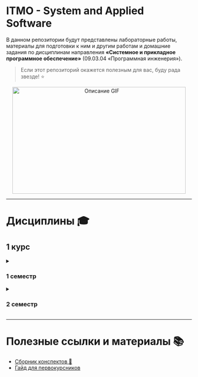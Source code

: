 # ITMO - System and Applied Software
В данном репозитории будут представлены лабораторные работы, материалы для подготовки к ним и другим работам и домашние задания по дисциплинам направления **«Системное и прикладное программное обеспечение»** (09.03.04 «Программная инженерия»).

> Если этот репозиторий окажется полезным для вас, буду рада звезде! ⭐️

<div align="center">
  <img src="https://i.pinimg.com/originals/16/69/e5/1669e57761ccc67fa5e31a09a54764d0.gif" alt="Описание GIF" width="470" height="290">
</div>

---
# Дисциплины 🎓
## 1 курс
<details>
<summary><h3>1 семестр</h3></summary>

| Предмет                                                                                            | Балл  | Оценка | Описание предмета/преподавателя                                                                                                                                                                                                                                                                                                                                                                                                                                                                                                                             |
|----------------------------------------------------------------------------------------------------|-------|--------|-------------------------------------------------------------------------------------------------------------------------------------------------------------------------------------------------------------------------------------------------------------------------------------------------------------------------------------------------------------------------------------------------------------------------------------------------------------------------------------------------------------------------------------------------------------|
| [Информатика](https://github.com/LunarSonic/ITMO/tree/main/1%20Computer%20Science)                 | 90.59 | 5A     | Отличный курс, у Павла Валерьевича интересные лекции, охватывающие такие темы, как Python, разметка, регулярные выражения, офисные пакеты и вёрстка текста.                                                                                                                                                                                                                                                                                                                                                                                                 |
| [Программирование](https://github.com/LunarSonic/ITMO/tree/main/1-2%20Programming)                 | 90.8  | Зачёт  | Лабораторные работы на Java. Основные темы: особенности Java, синтаксис, ветвления и циклы, операторы, типы данных, ООП, исключения, стандартный и динамический массив и лямбда-выражения.                                                                                                                                                                                                                                                                                                                                                                  |
| [Основы профессиональной деятельности](https://github.com/LunarSonic/ITMO/tree/main/1-2%20OPD)     | 90    | Зачёт  | Работа с командами ОС семейства Unix, знакомство с базовой вычислительной машиной и её эмулятором, кодировки, организация памяти и сети.                                                                                                                                                                                                                                                                                                                                                                                                                    |
| [Основы дискретной математики](https://github.com/LunarSonic/ITMO/tree/main/1-2%20Discrete%20Math) | 86    | Зачёт  | Для получения зачёта необходимо написать все контрольные работы и сдать ДЗ и курсовую работу.                                                                                                                                                                                                                                                                                                                                                                                                                                                               |
| Математический анализ (базовый)                                                                    | 88    | 4B     | Практик - Савченко Татьяна Владимировна и лектор - Правдин Константин Владимирович. Понравились оба преподавателя, на практиках успевали решать много задач и вспоминали на них материал из лекций, также есть записи лекций и конспекты в Miro, были некоторые темы, которые нужно было изучать самостоятельно.                                                                                                                                                                                                                                            |
| Линейная алгебра (базовая)                                                                         | 96.7  | 5A     | Практик и лектор - Рванова Алла Сергеевна. Практики проходили отлично, она кратко рассказывает теоретический материал из лекций по ходу решения задач и понятно объясняет их решения. На лекциях многие засыпали :) Удобно, что есть конспекты лекций в Miro.                                                                                                                                                                                                                                                                                               |
| [История (ИРК)](https://github.com/LunarSonic/ITMO/tree/main/1-2%20History)                        | 70    | Зачёт  | Практик - Щеглова Иванна Павловна, лектор - Жиркова Галина Петровна. Для получения зачёта надо было иногда работать на практиках, выполнять домашние задания и тесты, которые проходят в Moodle.                                                                                                                                                                                                                                                                                                                                                            |
| Английский язык C1                                                                                 | 76    | Зачёт  | Преподаватель - Джек Вуд. Он готовил презентации по темам из учебника, и уроки оказались интересные и весёлые, много разговаривали друг с другом, делали ДЗ из учебника и писали эссе. В конце семестра проходит модульный тест, который делится на writing и speaking, Джек достаточно лояльно оценивает speaking, если не совершить простые ошибки и свободно говорить, даже используя не очень сложные слова и выражения. [Журнал](https://docs.google.com/spreadsheets/d/1XsESIbTuCDxMrU3uOVZnWf-Qej1aRJTfGn7lEEXrXqI/edit?gid=474547065#gid=474547065) |
</details>

<details>
<summary><h3>2 семестр</h3></summary>

| Предмет                                                                                        | Балл | Оценка | Описание предмета/преподавателя                                                                                                                                                                                                                                                                                                                                                                                                                                                                                                                                         |
|------------------------------------------------------------------------------------------------|------|--------|-------------------------------------------------------------------------------------------------------------------------------------------------------------------------------------------------------------------------------------------------------------------------------------------------------------------------------------------------------------------------------------------------------------------------------------------------------------------------------------------------------------------------------------------------------------------------|
| [Программирование](https://github.com/LunarSonic/ITMO/tree/main/1-2%20Programming)             | 98.5 | 5A     | Лабораторные работы на Java. В папке [notes](https://github.com/LunarSonic/ITMO/tree/main/1-2%20Programming/notes) есть теория для подготовки к ним. Изучаются такие темы, как коллекции, параметризованные типы, потоки ввода-вывода, клиент-серверная архитектура, протоколы TCP и UDP, многопоточность, взаимодействие с базой данных и графический интерфейс.                                                                                                                                                                                                       |
| [Основы профессиональной деятельности](https://github.com/LunarSonic/ITMO/tree/main/1-2%20OPD) | 90.5 | 5A     | Продолжили изучение базовой ЭВМ: управление вычислительным процессом и массивами данных, режимы адресации, подпрограммы, ассемблер БЭВМ, организация асинхронного обмена и обмена по прерыванию, микропрограммный уровень, также рассмотрели контроллеры. К экзамену лучше готовиться заранее, например, за неделю, чтобы успеть охватить все вопросы. Мне посоветовали учить вопросы в обратном порядке, это оказалось эффективно, так как контроллеры требуют больше времени и усилий, чтобы их изучить. Вопросы, связанные с кодировками и БЭВМ, запоминаются легче. |
| [Базы данных](https://github.com/LunarSonic/ITMO/tree/main/2%20Databases)                      | 92.5 | 5A     | Основные темы: построение базы данных, язык SQL, запросы, PL/pgSQL, триггер, триггерная функция и индексы для оптимизации запросов.                                                                                                                                                                                                                                                                                                                                                                                                                                     |
| [Дискретная математика](https://github.com/LunarSonic/ITMO/tree/main/1-2%20Discrete%20Math)    | 100  | 5A     | Для получения оценки необходимо написать все контрольные работы и сдать ДЗ и курсовую работу.                                                                                                                                                                                                                                                                                                                                                                                                                                                                           |
| Математический анализ (базовый)                                                                | 74.1 | 4C     | Практик и лектор - Правдин Константин Владимирович. Отлично преподносит материал и на лекциях, и на практиках. Сдавала 2 коллоквиума во время экзамена, в итоге было трудно выучить весь материал, поэтому, возможно, лучше сдавать 1 коллоквиум вовремя (это примерно в апреле) и правильно распределять приоритеты.                                                                                                                                                                                                                                                   |
| Линейная алгебра (базовая)                                                                     | 64.7 | 3E     | Практик и лектор - Рванова Алла Сергеевна. По сравнению с 1 семестром изменений не было. Коллоквиум и экзамен не сдавала, так как была сосредоточена на сдаче лабораторных работ и подготовке к ОПД :)                                                                                                                                                                                                                                                                                                                                                                  |
| [История (ИРК)](https://github.com/LunarSonic/ITMO/tree/main/1-2%20History)                    | 85   | 4B     | Практик - Щеглова Иванна Павловна, лектор - Жиркова Галина Петровна. Нужно было ходить на практики и иногда делать презентации и другие работы в группах, чтобы зарабатывать баллы. Также можно работать над проектом или исследовательской работой (max. 30 баллов)                                                                                                                                                                                                                                                                                                    |
| Английский язык C1                                                                             | 77   | Зачёт  | Преподаватель - Джек Вуд. В этом семестре мы больше не работали с учебниками, однако презентации были на темы из учебника. Джек добавлял другие материалы, например, интересные видео и статьи, которые мы потом обсуждали. ДЗ заключалось в том, чтобы написать в ворде, как мы практиковали английский вне занятий, приложив ссылки на видео и т.д (доказательства). [Журнал](https://docs.google.com/spreadsheets/d/1nzHfSVluwTzJj6iBJbdrmNrW9QNjcIDf-Qpx_UEo77o/edit?gid=474547065#gid=474547065)                                                                   |
| Коммуникации и командообразование                                                              | 100  | Зачёт  |                                                                                                                                                                                                                                                                                                                                                                                                                                                                                                                                                                         |
| Безопасность жизнедеятельности                                                                 | 68   | Зачёт  |                                                                                                                                                                                                                                                                                                                                                                                                                                                                                                                                                                         |
</details>

---
# Полезные ссылки и материалы 📚
- [Сборник конспектов 📖](https://notesitmo.github.io/cse-notes/first-course/firstcourse.html)
- [Гайд для первокурсников](https://github.com/Imtjl/1st-year-guide)


